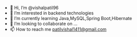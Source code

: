- 👋 Hi, I’m @vishalpatil96
- 👀 I’m interested in backend technologies
- 🌱 I’m currently learning Java,MySQL,Spring Boot,Hibernate
- 💞️ I’m looking to collaborate on ...
- 📫 How to reach me patilvishal1411@gmail.com

<!---
vishalpatil96/vishalpatil96 is a ✨ special ✨ repository because its `README.md` (this file) appears on your GitHub profile.
You can click the Preview link to take a look at your changes.
--->
